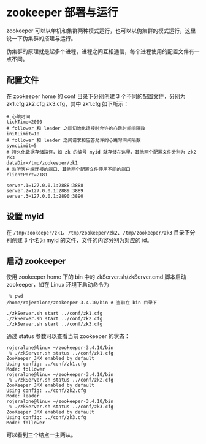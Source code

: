 # zookeeper 部署与运行
zookeeper 可以以单机和集群两种模式运行，也可以以伪集群的模式运行，这里说一下伪集群的搭建与运行。

伪集群的原理就是起多个进程，进程之间互相通信，每个进程使用的配置文件有一点不同。

## 配置文件
在 zookeeper home 的 conf 目录下分别创建 3 个不同的配置文件，分别为 zk1.cfg zk2.cfg zk3.cfg，其中 zk1.cfg 如下所示：

``` shell
# 心跳时间
tickTime=2000
# follower 和 leader 之间初始化连接时允许的心跳时间间隔数
initLimit=10
# follower 和 leader 之间请求和应答允许的心跳时间间隔数
syncLimit=5
# 持久化数据存储路径，如 zk 的编号 myid 就存储在这里，其他两个配置文件分别为 zk2 zk3
dataDir=/tmp/zookeeper/zk1
# 监听客户端连接的端口，其他两个配置文件使用不同的端口
clientPort=2181

server.1=127.0.0.1:2888:3888
server.2=127.0.0.1:2889:3889
server.3=127.0.0.1:2890:3890

```

## 设置 myid

在 `/tmp/zookeeper/zk1`、`/tmp/zookeeper/zk2`、`/tmp/zookeeper/zk3` 目录下分别创建 3 个名为 myid 的文件，文件的内容分别为对应的 id。

## 启动 zookeeper
使用 zookeeper home 下的 bin 中的 zkServer.sh/zkServer.cmd 脚本启动 zookeeper，如在 Linux 环境下启动命令为

``` shell
 % pwd
/home/rojeralone/zookeeper-3.4.10/bin # 当前在 bin 目录下

./zkServer.sh start ../conf/zk1.cfg
./zkServer.sh start ../conf/zk2.cfg
./zkServer.sh start ../conf/zk3.cfg
```

通过 status 参数可以查看当前 zookeeper 的状态：

``` shell
rojeralone@linux ~/zookeeper-3.4.10/bin
 % ./zkServer.sh status ../conf/zk1.cfg
ZooKeeper JMX enabled by default
Using config: ../conf/zk1.cfg
Mode: follower
rojeralone@linux ~/zookeeper-3.4.10/bin
 % ./zkServer.sh status ../conf/zk2.cfg
ZooKeeper JMX enabled by default
Using config: ../conf/zk2.cfg
Mode: leader
rojeralone@linux ~/zookeeper-3.4.10/bin
 % ./zkServer.sh status ../conf/zk3.cfg
ZooKeeper JMX enabled by default
Using config: ../conf/zk3.cfg
Mode: follower
```
可以看到三个结点一主两从。